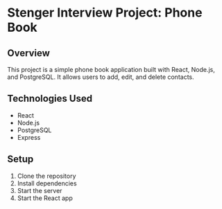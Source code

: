 # Stenger Interview Project: Phone Book

## Overview

This project is a simple phone book application built with React, Node.js, and PostgreSQL. It allows users to add, edit, and delete contacts.

## Technologies Used

- React
- Node.js
- PostgreSQL
- Express

## Setup

1. Clone the repository
2. Install dependencies
3. Start the server
4. Start the React app

